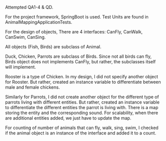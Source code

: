 Attempted QA1-4 & QD.

For the project framework, SpringBoot is used.
Test Units are found in AnimalMappingApplicationTests.

For the design of objects, 
There are 4 interfaces: CanFly, CanWalk, CanSwim, CanSing.

All objects (Fish, Birds) are subclass of Animal.

Duck, Chicken, Parrots are subclass of Birds.
Since not all birds can fly, Birds object does not implements CanFly, but rather, the subclasses itself will implement.

Rooster is a type of Chicken.
In my design, I did not specify another object for Rooster.
But rather, created an instance variable to differentiate between male and female chickens.

Similarly for Parrots, 
I did not create another object for the different type of parrots living with different entities.
But rather, created an instance variable to differentiate the different entities the parrot is living with.
There is a map storing the entity and the corresponding sound.
For scalability, when there are additional entities added, we just have to update the map.


For counting of number of animals that can fly, walk, sing, swim, 
I checked if the animal object is an instance of the interface and added it to a count.